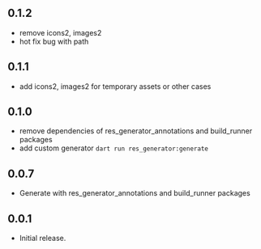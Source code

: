 ## 0.1.2
* remove icons2, images2
* hot fix bug with path

## 0.1.1
* add icons2, images2 for temporary assets or other cases

## 0.1.0
* remove dependencies of res_generator_annotations and build_runner packages
* add custom generator `dart run res_generator:generate`

## 0.0.7
* Generate with res_generator_annotations and build_runner packages

## 0.0.1
* Initial release.
